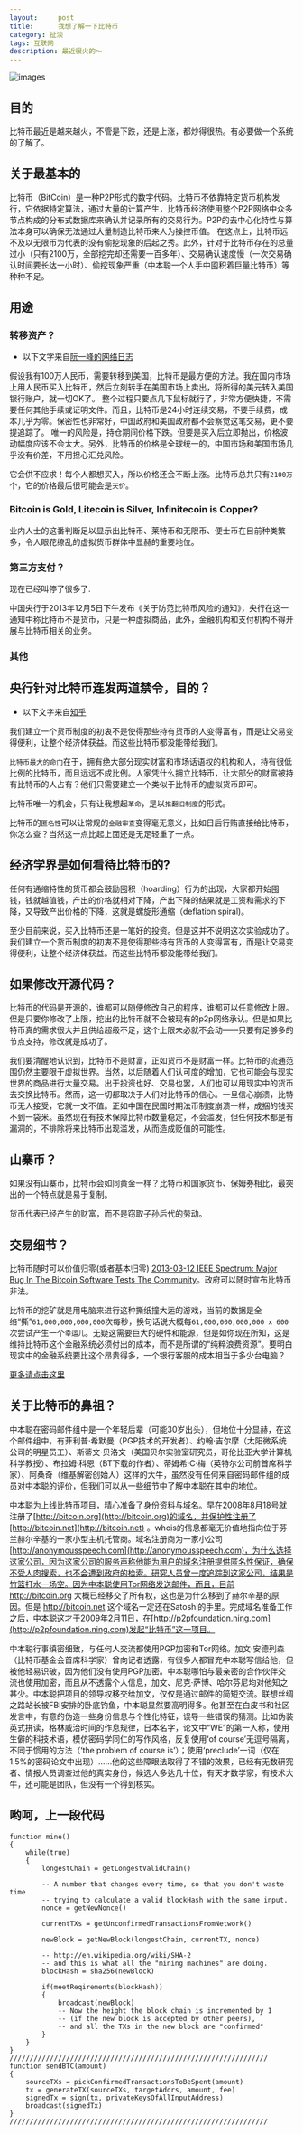 ```yaml
---
layout:     post
title:      我想了解一下比特币
category: 扯淡
tags: 互联网
description: 最近很火的～
---
```

![images](http://media-cache-ec0.pinimg.com/736x/17/93/b1/1793b11f204f29dcd09376f455c15443.jpg)

## 目的
比特币最近是越来越火，不管是下跌，还是上涨，都炒得很热。有必要做一个系统的了解了。

## 关于最基本的
比特币（BitCoin）是一种P2P形式的数字代码。比特币不依靠特定货币机构发行，它依据特定算法，通过大量的计算产生，比特币经济使用整个P2P网络中众多节点构成的分布式数据库来确认并记录所有的交易行为。P2P的去中心化特性与算法本身可以确保无法通过大量制造比特币来人为操控币值。
在这点上，比特币远不及以无限币为代表的没有偷挖现象的后起之秀。此外，针对于比特币存在的总量过小（只有2100万，全部挖完却还需要一百多年）、交易确认速度慢（一次交易确认时间要长达一小时）、偷挖现象严重（中本聪一个人手中囤积着巨量比特币）等种种不足。

## 用途
### 转移资产？
*   以下文字来自[阮一峰的网络日志](http://www.ruanyifeng.com/blog/2013/10/bitcoin.html)

假设我有100万人民币，需要转移到美国，比特币是最方便的方法。我在国内市场上用人民币买入比特币，然后立刻转手在美国市场上卖出，将所得的美元转入美国银行账户，就一切OK了。
整个过程只要点几下鼠标就行了，非常方便快捷，不需要任何其他手续或证明文件。而且，比特币是24小时连续交易，不要手续费，成本几乎为零。保密性也非常好，中国政府和美国政府都不会察觉这笔交易，更不要提追踪了。
唯一的风险是，持仓期间价格下跌。但要是买入后立即抛出，价格波动幅度应该不会太大。另外，比特币的价格是全球统一的，中国市场和美国市场几乎没有价差，不用担心汇兑风险。

它会供不应求！每个人都想买入，所以价格还会不断上涨。比特币总共只有`2100万`个，它的价格最后很可能会是`天价`。

### Bitcoin is Gold, Litecoin is Silver, Infinitecoin is Copper?
业内人士的这番判断足以显示出比特币、莱特币和无限币、便士币在目前种类繁多，令人眼花缭乱的虚拟货币群体中显赫的重要地位。

### 第三方支付？
现在已经叫停了很多了.

中国央行于2013年12月5日下午发布《关于防范比特币风险的通知》，央行在这一通知中称比特币不是货币，只是一种虚拟商品，此外，金融机构和支付机构不得开展与比特币相关的业务。

### 其他

## 央行针对比特币连发两道禁令，目的？
*   以下文字来自[知乎](http://www.zhihu.com/question/22295150)

我们建立一个货币制度的初衷不是使得那些持有货币的人变得富有，而是让交易变得便利，让整个经济体获益。而这些比特币都没能带给我们。

`比特币最大的命门`在于，拥有绝大部分现实财富和市场话语权的机构和人，持有很低比例的比特币，而且远远不成比例。人家凭什么拥立比特币，让大部分的财富被持有比特币的人占有？他们只需要建立一个类似于比特币的虚拟货币即可。

比特币唯一的机会，只有让我想起`革命`，是以`推翻旧制度`的形式。

比特币的`匿名性`可以让常规的`金融审查`变得毫无意义，比如日后行贿直接给比特币，你怎么查？当然这一点比起上面还是无足轻重了一点。

## 经济学界是如何看待比特币的?
任何有通缩特性的货币都会鼓励囤积（hoarding）行为的出现，大家都开始囤钱，钱就越值钱，产出的价格就相对下降，产出下降的结果就是工资和需求的下降，又导致产出价格的下降，这就是螺旋形通缩（deflation spiral)。

至少目前来说，买入比特币还是一笔好的投资。但是这并不说明这次实验成功了。我们建立一个货币制度的初衷不是使得那些持有货币的人变得富有，而是让交易变得便利，让整个经济体获益。而这些比特币都没能带给我们。

## 如果修改开源代码？
比特币的代码是开源的，谁都可以随便修改自己的程序，谁都可以任意修改上限。但是只要你修改了上限，挖出的比特币就不会被现有的p2p网络承认。但是如果比特币真的需求很大并且供给超级不足，这个上限未必就不会动——只要有足够多的节点支持，修改就是成功了。

我们要清醒地认识到，比特币不是财富，正如货币不是财富一样。比特币的流通范围仍然主要限于虚拟世界。当然，以后随着人们认可度的增加，它也可能会与现实世界的商品进行大量交易。出于投资也好、交易也罢，人们也可以用现实中的货币去交换比特币。然而，这一切都取决于人们对比特币的信心。一旦信心崩溃，比特币无人接受，它就一文不值。正如中国在民国时期法币制度崩溃一样，成捆的钱买不到一袋米。虽然现在有技术保障比特币数量稳定，不会滥发，但任何技术都是有漏洞的，不排除将来比特币出现滥发，从而造成贬值的可能性。

## 山寨币？
如果没有山寨币，比特币会如同黄金一样？比特币和国家货币、保姆券相比，最突出的一个特点就是易于复制。

货币代表已经产生的财富，而不是窃取子孙后代的劳动。

## 交易细节？
比特币随时可以价值归零(或者基本归零) [2013-03-12 IEEE Spectrum: Major Bug In The Bitcoin Software Tests The Community](https://bitcointalk.org/index.php?topic=152470.msg1620493#msg1620493)。政府可以随时宣布比特币非法。

比特币的挖矿就是用电脑来进行这种撕纸撞大运的游戏，当前的数据是全络“撕”`61,000,000,000,000`次每秒，换句话说大概每`61,000,000,000,000 x 600` 次尝试产生一个`幸运儿`。无疑这需要巨大的硬件和能源，但是如你现在所知，这是维持比特币这个金融系统必须付出的成本，而不是所谓的“纯粹浪费资源”。要明白现实中的金融系统要比这个昂贵得多，一个银行客服的成本相当于多少台电脑？

[更多请点击这里](http://www.zhihu.com/question/20941124)

## 关于比特币的鼻祖？
中本聪在密码邮件组中是一个年轻后辈（可能30岁出头），但地位十分显赫，在这个邮件组中，有菲利普·希默曼（PGP技术的开发者）、约翰·吉尔摩（太阳微系统公司的明星员工）、斯蒂文·贝洛文（美国贝尔实验室研究员，哥伦比亚大学计算机科学教授）、布拉姆·科恩（BT下载的作者）、蒂姆希·C·梅（英特尔公司前首席科学家）、阿桑奇（维基解密创始人）这样的大牛，虽然没有任何来自密码邮件组的成员对中本聪的评价，但我们可以从一些细节中了解中本聪在其中的地位。

中本聪为上线比特币项目，精心准备了身份资料与域名。早在2008年8月18号就注册了[http://bitcoin.org](http://bitcoin.org)的域名，并保护性注册了[http://bitcoin.net](http://bitcoin.net) 。whois的信息都毫无价值地指向位于芬兰赫尔辛基的一家小型主机托管商。域名注册商为一家小公司[http://anonymousspeech.com](http://anonymousspeech.com)，为什么选择这家公司，因为这家公司的服务声称他能为用户的域名注册提供匿名性保证，确保不受人肉搜索，也不会遭到政府的检索。研究人员曾一度追踪到这家公司，结果是竹篮打水一场空。因为中本聪使用Tor网络发送邮件，而且，目前 http://bitcoin.org 大概已经移交了所有权，这也是为什么移到了赫尔辛基的原因。但是 http://bitcoin.net 这个域名一定还在Satoshi的手里。完成域名准备工作之后，中本聪这才于2009年2月11日，在[http://p2pfoundation.ning.com](http://p2pfoundation.ning.com)发起“比特币”这一项目。

中本聪行事缜密细致，与任何人交流都使用PGP加密和Tor网络。加文·安德列森（比特币基金会首席科学家）曾向记者透露，有很多人都冒充中本聪写信给他，但被他轻易识破，因为他们没有使用PGP加密。中本聪哪怕与最亲密的合作伙伴交流也使用加密，而且从不透露个人信息，加文、尼克·萨博、哈尔芬尼均对他知之甚少。中本聪把项目的领导权移交给加文，仅仅是通过邮件的简短交流。联想丝绸之路站长被FBI安排的卧底钓鱼，中本聪显然要高明得多。他甚至在白皮书和社区发言中，有意的伪造一些身份信息与个性化特征，误导一些错误的猜测。比如伪装英式拼读，格林威治时间的作息规律，日本名字，论文中“WE”的第一人称，使用生僻的科技术语，模仿密码学同仁的写作风格，反复使用‘of course’无逗号隔离，不同于惯用的方法（‘the problem of course is’）；使用‘preclude’一词（仅在1.5%的密码论文中出现）……他的这些障眼法取得了不错的效果，已经有无数研究者、情报人员调查过他的真实身份，候选人多达几十位，有天才数学家，有技术大牛，还可能是团队，但没有一个得到核实。

## 哟呵，上一段代码

    function mine()
    {
        while(true)
        {
            longestChain = getLongestValidChain()
    
            -- A number that changes every time, so that you don't waste time 
            -- trying to calculate a valid blockHash with the same input.
            nonce = getNewNonce()
    
            currentTXs = getUnconfirmedTransactionsFromNetwork()
    
            newBlock = getNewBlock(longestChain, currentTX, nonce)
    
            -- http://en.wikipedia.org/wiki/SHA-2
            -- and this is what all the "mining machines" are doing.
            blockHash = sha256(newBlock)
    
            if(meetReqirements(blockHash))
            {
                broadcast(newBlock)
                -- Now the height the block chain is incremented by 1
                -- (if the new block is accepted by other peers),
                -- and all the TXs in the new block are "confirmed"
            }
        }
    }
    ////////////////////////////////////////////////////////////////
    function sendBTC(amount)
    {
        sourceTXs = pickConfirmedTransactionsToBeSpent(amount)
        tx = generateTX(sourceTXs, targetAddrs, amount, fee)
        signedTx = sign(tx, privateKeysOfAllInputAddress)
        broadcast(signedTx)
    }
    ////////////////////////////////////////////////////////////////